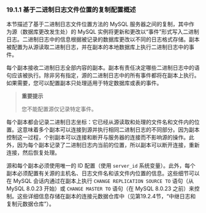 ### 19.1.1 基于二进制日志文件位置的复制配置概述

本节描述了基于二进制日志文件位置方法的 MySQL 服务器之间的复制，其中作为源（数据库更改发生处）的 MySQL 实例将更新和更改以“事件”形式写入二进制日志。二进制日志中的信息根据被记录的数据库更改以不同的日志格式存储。副本被配置为从源读取二进制日志，并在副本的本地数据库上执行二进制日志中的事件。

每个副本接收二进制日志全部内容的副本。副本有责任决定哪些二进制日志中的语句应该被执行。除非另有指定，源的二进制日志中的所有事件都将在副本上执行。如果需要，您可以配置副本只处理适用于特定数据库或表的事件。

> **重要提示**
>
> 您不能配置源仅记录特定事件。

每个副本都会记录二进制日志坐标：它已经从源读取和处理的文件名和文件内的位置。这意味着多个副本可以连接到源并执行相同二进制日志的不同部分。因为副本控制这一过程，个别副本可以连接和断开与服务器的连接而不影响源的操作。此外，因为每个副本记录了二进制日志内当前的位置，所以副本可以断开连接，重新连接，然后恢复处理。

源和每个副本必须使用唯一的 ID 配置（使用 `server_id` 系统变量）。此外，每个副本必须配置有关源的主机名、日志文件名和该文件内位置的信息。这些细节可以在 MySQL 会话内通过在副本上执行 `CHANGE REPLICATION SOURCE TO` 语句（从 MySQL 8.0.23 开始）或 `CHANGE MASTER TO` 语句（在 MySQL 8.0.23 之前）来控制。这些详细信息存储在副本的连接元数据仓库中（见第19.2.4节，“中继日志和复制元数据仓库”）。
